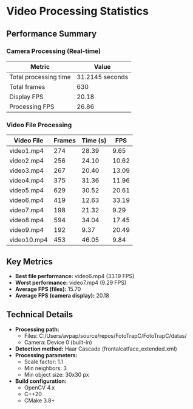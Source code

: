 # Video Processing Statistics

## Performance Summary

### Camera Processing (Real-time)
| Metric               | Value          |
|----------------------|----------------|
| Total processing time| 31.2145 seconds|
| Total frames         | 630            |
| Display FPS          | 20.18          |
| Processing FPS       | 26.86          |

### Video File Processing
| Video File    | Frames | Time (s) | FPS  |
|--------------|--------|----------|------|
| video1.mp4   | 274    | 28.39    | 9.65 |
| video2.mp4   | 256    | 24.10    | 10.62|
| video3.mp4   | 267    | 20.40    | 13.09|
| video4.mp4   | 375    | 31.36    | 11.96|
| video5.mp4   | 629    | 30.52    | 20.61|
| video6.mp4   | 419    | 12.63    | 33.19|
| video7.mp4   | 198    | 21.32    | 9.29 |
| video8.mp4   | 594    | 34.04    | 17.45|
| video9.mp4   | 192    | 9.37     | 20.49|
| video10.mp4  | 453    | 46.05    | 9.84 |

## Key Metrics

- **Best file performance:** video6.mp4 (33.19 FPS)
- **Worst performance:** video7.mp4 (9.29 FPS) 
- **Average FPS (files):** 15.70
- **Average FPS (camera display):** 20.18

## Technical Details

- **Processing path:** 
  - Files: C:/Users/avpap/source/repos/FotoTrapC/FotoTrapC/datas/
  - Camera: Device 0 (built-in)
- **Detection method:** Haar Cascade (frontalcatface_extended.xml)
- **Processing parameters:**
  - Scale factor: 1.1
  - Min neighbors: 3
  - Min object size: 30x30 px
- **Build configuration:**
  - OpenCV 4.x
  - C++20
  - CMake 3.8+